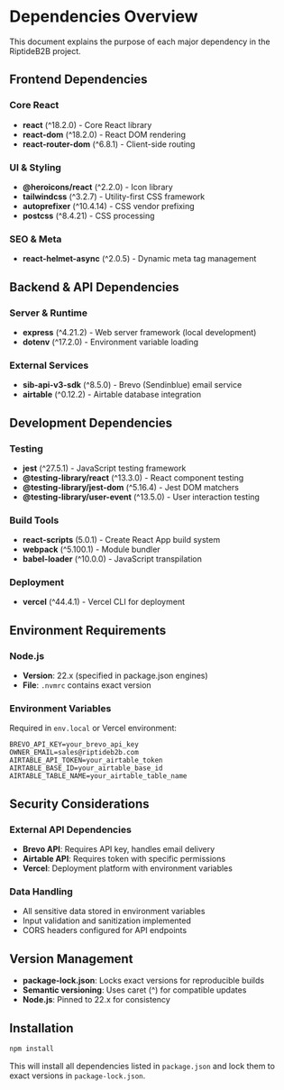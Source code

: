 # Dependencies Overview

This document explains the purpose of each major dependency in the RiptideB2B project.

## Frontend Dependencies

### Core React
- **react** (^18.2.0) - Core React library
- **react-dom** (^18.2.0) - React DOM rendering
- **react-router-dom** (^6.8.1) - Client-side routing

### UI & Styling
- **@heroicons/react** (^2.2.0) - Icon library
- **tailwindcss** (^3.2.7) - Utility-first CSS framework
- **autoprefixer** (^10.4.14) - CSS vendor prefixing
- **postcss** (^8.4.21) - CSS processing

### SEO & Meta
- **react-helmet-async** (^2.0.5) - Dynamic meta tag management

## Backend & API Dependencies

### Server & Runtime
- **express** (^4.21.2) - Web server framework (local development)
- **dotenv** (^17.2.0) - Environment variable loading

### External Services
- **sib-api-v3-sdk** (^8.5.0) - Brevo (Sendinblue) email service
- **airtable** (^0.12.2) - Airtable database integration

## Development Dependencies

### Testing
- **jest** (^27.5.1) - JavaScript testing framework
- **@testing-library/react** (^13.3.0) - React component testing
- **@testing-library/jest-dom** (^5.16.4) - Jest DOM matchers
- **@testing-library/user-event** (^13.5.0) - User interaction testing

### Build Tools
- **react-scripts** (5.0.1) - Create React App build system
- **webpack** (^5.100.1) - Module bundler
- **babel-loader** (^10.0.0) - JavaScript transpilation

### Deployment
- **vercel** (^44.4.1) - Vercel CLI for deployment

## Environment Requirements

### Node.js
- **Version**: 22.x (specified in package.json engines)
- **File**: `.nvmrc` contains exact version

### Environment Variables
Required in `env.local` or Vercel environment:
```
BREVO_API_KEY=your_brevo_api_key
OWNER_EMAIL=sales@riptideb2b.com
AIRTABLE_API_TOKEN=your_airtable_token
AIRTABLE_BASE_ID=your_airtable_base_id
AIRTABLE_TABLE_NAME=your_airtable_table_name
```

## Security Considerations

### External API Dependencies
- **Brevo API**: Requires API key, handles email delivery
- **Airtable API**: Requires token with specific permissions
- **Vercel**: Deployment platform with environment variables

### Data Handling
- All sensitive data stored in environment variables
- Input validation and sanitization implemented
- CORS headers configured for API endpoints

## Version Management

- **package-lock.json**: Locks exact versions for reproducible builds
- **Semantic versioning**: Uses caret (^) for compatible updates
- **Node.js**: Pinned to 22.x for consistency

## Installation

```bash
npm install
```

This will install all dependencies listed in `package.json` and lock them to exact versions in `package-lock.json`.

